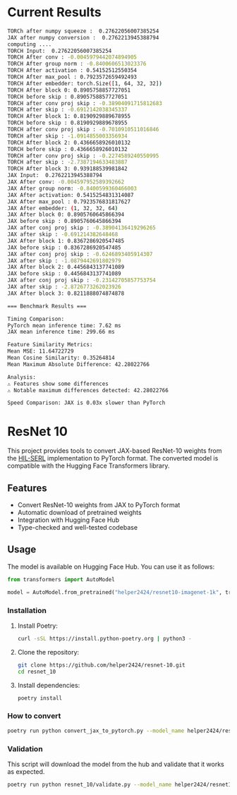 # Current Results

```bash
TORCh after numpy squeeze :  0.27622056007385254
JAX after numpy conversion :  0.2762213945388794
computing ....
TORCH Input:  0.27622056007385254
TORCH After conv : -0.0045979442074894905
TORCH After group norm : -0.8400606513023376
TORCH After activation : 0.54152512550354
TORCH After max_pool : 0.7923572659492493
TORCH After embedder: torch.Size([1, 64, 32, 32])
TORCH After block 0: 0.8905758857727051
TORCH before skip : 0.8905758857727051
TORCH after conv proj skip : -0.38904091715812683
TORCH after skip : -0.6912142038345337
TORCH After block 1: 0.8190929889678955
TORCH before skip : 0.8190929889678955
TORCH after conv proj skip : -0.7010910511016846
TORCH after skip : -1.0914855003356934
TORCH After block 2: 0.4366658926010132
TORCH before skip : 0.4366658926010132
TORCH after conv proj skip : -0.2274589240550995
TORCH after skip : -2.7387194633483887
TORCH After block 3: 0.939188539981842
JAX Input:  0.2762213945388794
JAX After conv: -0.004597952589392662
JAX After group norm: -0.8400599360466003
JAX After activation: 0.5415254831314087
JAX After max_pool : 0.7923576831817627
JAX After embedder: (1, 32, 32, 64)
JAX After block 0: 0.8905760645866394
JAX before skip : 0.8905760645866394
JAX after conj proj skip : -0.38904136419296265
JAX after skip : -0.691214382648468
JAX After block 1: 0.8367286920547485
JAX before skip : 0.8367286920547485
JAX after conj proj skip : -0.6246893405914307
JAX after skip : -1.0879442691802979
JAX After block 2: 0.4456843137741089
JAX before skip : 0.4456843137741089
JAX after conj proj skip : -0.23142705857753754
JAX after skip : -2.8726773262023926
JAX After block 3: 0.8211888074874878

=== Benchmark Results ===

Timing Comparison:
PyTorch mean inference time: 7.62 ms
JAX mean inference time: 299.66 ms

Feature Similarity Metrics:
Mean MSE: 11.64722729
Mean Cosine Similarity: 0.35264814
Mean Maximum Absolute Difference: 42.28022766

Analysis:
⚠ Features show some differences
⚠ Notable maximum differences detected: 42.28022766

Speed Comparison: JAX is 0.03x slower than PyTorch
```

# ResNet 10

This project provides tools to convert JAX-based ResNet-10 weights from the [HIL-SERL](https://github.com/rail-berkeley/hil-serl) implementation to PyTorch format. The converted model is compatible with the Hugging Face Transformers library.

## Features

- Convert ResNet-10 weights from JAX to PyTorch format
- Automatic download of pretrained weights
- Integration with Hugging Face Hub
- Type-checked and well-tested codebase

## Usage

The model is available on Hugging Face Hub. You can use it as follows:

```python
from transformers import AutoModel

model = AutoModel.from_pretrained("helper2424/resnet10-imagenet-1k", trust_remote_code=True)
```

### Installation

1. Install Poetry:
   ```bash
   curl -sSL https://install.python-poetry.org | python3 -
   ```

2. Clone the repository:
   ```bash
   git clone https://github.com/helper2424/resnet-10.git
   cd resnet_10
   ```

3. Install dependencies:
   ```bash
   poetry install
   ```


### How to convert

```bash
poetry run python convert_jax_to_pytorch.py --model_name helper2424/resnet10-imagenet-1k --push_to_hub True
```

### Validation

This script will download the model from the hub and validate that it works as expected.

```bash
poetry run python resnet_10/validate.py --model_name helper2424/resnet10-imagenet-1k
```

